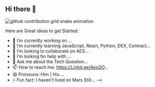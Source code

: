 ## Hi there 👋


<picture>
  <source media="(prefers-color-scheme: dark)" srcset="https://raw.githubusercontent.com/eslco/eslco/output/github-contribution-grid-snake-dark.svg">
  <source media="(prefers-color-scheme: light)" srcset="https://raw.githubusercontent.com/eslco/eslco/output/github-contribution-grid-snake.svg">
  <img alt="github contribution grid snake animation" src="https://raw.githubusercontent.com/eslco/eslco/output/github-contribution-grid-snake.svg">
</picture>

<!--
**eslco/eslco** is a ✨ _special_ ✨ repository because its `README.md` (this file) appears on your GitHub profile.
-->

Here are Great ideas to get Started:

- 🔭 I’m currently working on ...
- 🌱 I’m currently learning JavaScript, React, Python, DEX, Contract...
- 👯 I’m looking to collaborate on AES...
- 🤔 I’m looking for help with ...
- 💬 Ask me about the Tech Question...
- 📫 How to reach me: https://Linktr.ee/AesGO...
- 😄 Pronouns: Him | His ...
- ⚡ Fun fact: I haven't lived on Mars Still...
-->
